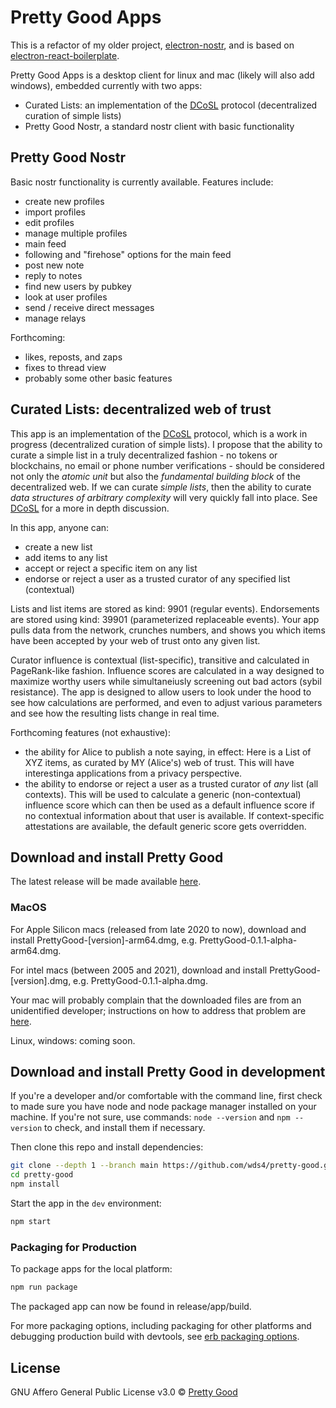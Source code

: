 # Pretty Good Apps

This is a refactor of my older project, [electron-nostr](https://github.com/wds4/electron-react-boilerplate-nostr), and is based on [electron-react-boilerplate](https://github.com/electron-react-boilerplate/electron-react-boilerplate). 

Pretty Good Apps is a desktop client for linux and mac (likely will also add windows), embedded currently with two apps:
- Curated Lists: an implementation of the [DCoSL](https://github.com/wds4/DCoSL) protocol (decentralized curation of simple lists)
- Pretty Good Nostr, a standard nostr client with basic functionality

## Pretty Good Nostr

Basic nostr functionality is currently available. Features include:
- create new profiles
- import profiles
- edit profiles
- manage multiple profiles
- main feed
- following and "firehose" options for the main feed
- post new note
- reply to notes
- find new users by pubkey
- look at user profiles
- send / receive direct messages
- manage relays

Forthcoming:
- likes, reposts, and zaps
- fixes to thread view
- probably some other basic features

## Curated Lists: decentralized web of trust

This app is an implementation of the [DCoSL](https://github.com/wds4/DCoSL) protocol, which is a work in progress (decentralized curation of simple lists). I propose that the ability to curate a simple list in a truly decentralized fashion - no tokens or blockchains, no email or phone number verifications - should be considered not only the <i>atomic unit</i> but also the <i>fundamental building block</i> of the decentralized web. If we can curate <i>simple lists</i>, then the ability to curate <i>data structures of arbitrary complexity</i> will very quickly fall into place. See [DCoSL](https://github.com/wds4/DCoSL) for a more in depth discussion.

In this app, anyone can:
- create a new list
- add items to any list
- accept or reject a specific item on any list
- endorse or reject a user as a trusted curator of any specified list (contextual)

Lists and list items are stored as kind: 9901 (regular events). Endorsements are stored using kind: 39901 (parameterized replaceable events). Your app pulls data from the network, crunches numbers, and shows you which items have been accepted by your web of trust onto any given list.

Curator influence is contextual (list-specific), transitive and calculated in PageRank-like fashion. Influence scores are calculated in a way designed to maximize worthy users while simultaneiusly screening out bad actors (sybil resistance). The app is designed to allow users to look under the hood to see how calculations are performed, and even to adjust various parameters and see how the resulting lists change in real time.

Forthcoming features (not exhaustive):
- the ability for Alice to publish a note saying, in effect: Here is a List of XYZ items, as curated by MY (Alice's) web of trust. This will have interestinga applications from a privacy perspective.
- the ability to endorse or reject a user as a trusted curator of <i>any</i> list (all contexts). This will be used to calculate a generic (non-contextual) influence score which can then be used as a default influence score if no contextual information about that user is available. If context-specific attestations are available, the default generic score gets overridden.

## Download and install Pretty Good 

The latest release will be made available [here](https://github.com/wds4/pretty-good/releases).

### MacOS

For Apple Silicon macs (released from late 2020 to now), download and install PrettyGood-[version]-arm64.dmg, e.g. PrettyGood-0.1.1-alpha-arm64.dmg.

For intel macs (between 2005 and 2021), download and install PrettyGood-[version].dmg, e.g. PrettyGood-0.1.1-alpha.dmg.

Your mac will probably complain that the downloaded files are from an unidentified developer; instructions on how to address that problem are [here](https://www.macworld.com/article/672947/how-to-open-a-mac-app-from-an-unidentified-developer.html).

Linux, windows: coming soon.

## Download and install Pretty Good in development

If you're a developer and/or comfortable with the command line, first check to made sure you have node and node package manager installed on your machine. If you're not sure, use commands: `node --version` and `npm --version` to check, and install them if necessary.

Then clone this repo and install dependencies:

```bash
git clone --depth 1 --branch main https://github.com/wds4/pretty-good.git pretty-good
cd pretty-good
npm install
```

Start the app in the `dev` environment:

```bash
npm start
```

### Packaging for Production

To package apps for the local platform:

```bash
npm run package
```

The packaged app can now be found in release/app/build.

For more packaging options, including packaging for other platforms and debugging production build with devtools, see [erb packaging options](https://electron-react-boilerplate.js.org/docs/packaging).

## License

GNU Affero General Public License v3.0 © [Pretty Good](https://github.com/wds4/pretty-good)
